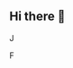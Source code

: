 ## Hi there 👋

<!--
**sreeHacker005/sreeHacker005** is a ✨ _special_ ✨ repository because its `README.md` (this file) appears on your GitHub profile.

Here are some ideas to get you started:DCSFGDHGJ

- 🔭 I’m currently working on ...GFHGJ
- 🌱 I’m currently learning ...FJHG
- 👯 I’m looking to collaborate on ...HGJ
- 🤔 I’m looking for help with ...DSGF
- 💬 Ask me about ...FHGJ
- 📫 How to reach me: ...JHK
- 😄 Pronouns: ...FHGJ
- ⚡ Fun fact: ...HBGFJH
-->J
F
